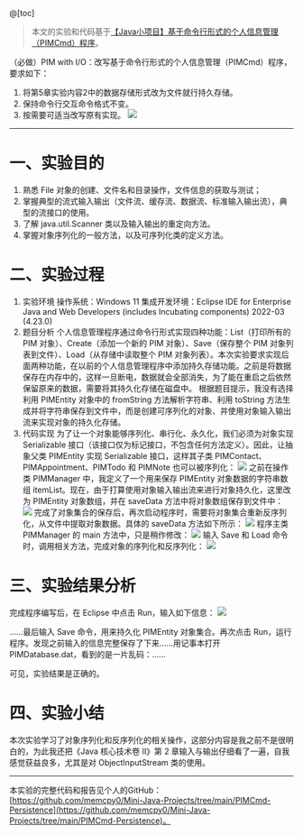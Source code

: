 @[toc]

> 本文的实验和代码基于[【Java小项目】基于命令行形式的个人信息管理（PIMCmd）程序](https://memcpy0.blog.csdn.net/article/details/125141324)。

（必做）PIM with I/O：改写基于命令行形式的个人信息管理（PIMCmd）程序，要求如下：
1) 将第5章实验内容2中的数据存储形式改为文件就行持久存储。
2) 保持命令行交互命令格式不变。
3) 按需要可适当改写原有实现。
![](https://img-blog.csdnimg.cn/a4a77c8978794932839e49c032a9cab9.png)

---
# 一、实验目的
1. 熟悉 File 对象的创建、文件名和目录操作，文件信息的获取与测试；
2. 掌握典型的流式输入输出（文件流、缓存流、数据流、标准输入输出流），典型的流接口的使用。
3. 了解 java.util.Scanner 类以及输入输出的重定向方法。
4. 掌握对象序列化的一般方法，以及可序列化类的定义方法。

# 二、实验过程
1. 实验环境
操作系统：Windows 11
集成开发环境：Eclipse IDE for Enterprise Java and Web Developers (includes
Incubating components) 2022-03 (4.23.0)
2. 题目分析
个人信息管理程序通过命令行形式实现四种功能：List（打印所有的 PIM 对象）、Create（添加一个新的 PIM 对象）、Save（保存整个 PIM 对象列表到文件）、Load（从存储中读取整个 PIM 对象列表）。本次实验要求实现后面两种功能，在以前的个人信息管理程序中添加持久存储功能。之前是将数据保存在内存中的，这样一旦断电，数据就会全部消失，为了能在重启之后依然保留原来的数据，需要将其持久化存储在磁盘中。
根据题目提示，我没有选择利用 PIMEntity 对象中的 fromString 方法解析字符串、利用 toString 方法生成并将字符串保存到文件中，而是创建可序列化的对象、并使用对象输入输出流来实现对象的持久化存储。
3. 代码实现
为了让一个对象能够序列化、串行化、永久化，我们必须为对象实现 Serializable 接口（该接口仅为标记接口，不包含任何方法定义）。因此，让抽象父类 PIMEntity 实现 Serializable 接口，这样其子类 PIMContact、PIMAppointment、PIMTodo 和 PIMNote 也可以被序列化： ![](https://img-blog.csdnimg.cn/09b2a11f3aae4f0aad16c9fc83fc6d74.png)
之前在操作类 PIMManager 中，我定义了一个用来保存 PIMEntity 对象数据的字符串数组 itemList。现在，由于打算使用对象输入输出流来进行对象持久化，这里改为 PIMEntity 对象数组，并在 saveData 方法中将对象数组保存到文件中：
	![](https://img-blog.csdnimg.cn/4fe20287db7e4e2ca8deaf4ab7dcb8aa.png)
	完成了对象集合的保存后，再次启动程序时，需要将对象集合重新反序列化，从文件中提取对象数据。具体的 saveData 方法如下所示：
![](https://img-blog.csdnimg.cn/3f8075f05548442089abe60502bd1a2b.png)
	程序主类 PIMManager 的 main 方法中，只是稍作修改：	![](https://img-blog.csdnimg.cn/c46b859a56d846a4bdd30230d0d69da0.png)
	输入 Save 和 Load 命令时，调用相关方法，完成对象的序列化和反序列化：	![](https://img-blog.csdnimg.cn/3c505ce9893146408a81dee342e5e62f.png)

# 三、实验结果分析
完成程序编写后，在 Eclipse 中点击 Run，输入如下信息：
![](https://img-blog.csdnimg.cn/cffcc83dfd78473280a4031cc3a590d0.png)

……最后输入 Save 命令，用来持久化 PIMEntity 对象集合。再次点击 Run，运行程序。发现之前输入的信息完整保存了下来……用记事本打开 PIMDatabase.dat，看到的是一片乱码：……

可见，实验结果是正确的。

# 四、实验小结
本次实验学习了对象序列化和反序列化的相关操作，这部分内容是我之前不是很明白的，为此我还把《Java 核心技术卷 II》第 2 章输入与输出仔细看了一遍，自我感觉获益良多，尤其是对 ObjectInputStream 类的使用。

---
本实验的完整代码和报告见个人的GitHub：[https://github.com/memcpy0/Mini-Java-Projects/tree/main/PIMCmd-Persistence](https://github.com/memcpy0/Mini-Java-Projects/tree/main/PIMCmd-Persistence)。

